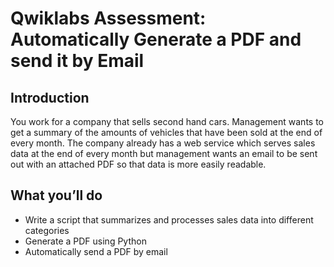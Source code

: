 # Qwiklabs Assessment: Automatically Generate a PDF and send it by Email

## Introduction
You work for a company that sells second hand cars. Management wants to get a summary of the amounts of vehicles that have been sold at 
the end of every month. The company already has a web service which serves sales data at the end of every month but management wants an
email to be sent out with an attached PDF so that data is more easily readable.

## What you’ll do
* Write a script that summarizes and processes sales data into different categories
* Generate a PDF using Python
* Automatically send a PDF by email 
